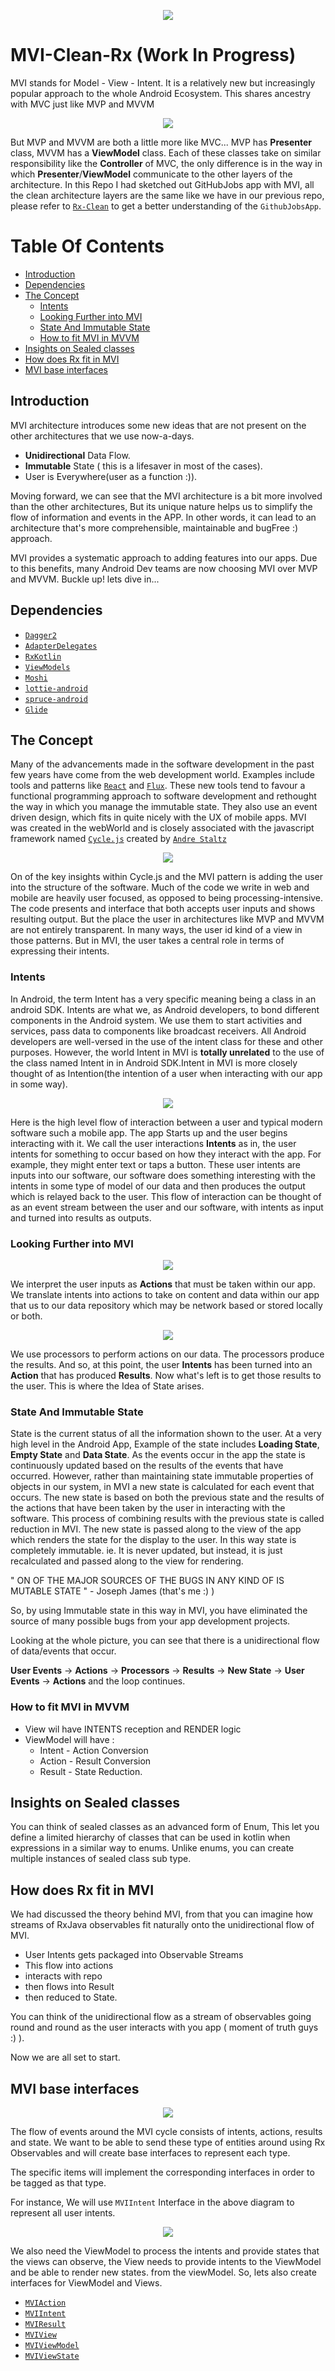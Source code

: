 
<p align="center">
  <img src="https://github.com/iamjosephmj/MVI-Clean-Rx/blob/main/images/mvi-intro.png" />
</p>


# MVI-Clean-Rx (Work In Progress)

MVI stands for Model - View - Intent. It is a relatively new but increasingly popular approach to the whole Android Ecosystem.
This shares ancestry with MVC just like MVP and MVVM


<p align="center">
  <img src="https://github.com/iamjosephmj/MVI-Clean-Rx/blob/main/images/mvi-inh.png" />
</p>

But MVP and MVVM are both a little more like MVC... MVP has <b>Presenter</b> class, MVVM has a <b>ViewModel</b> class. Each of these classes take on similar 
responsibility like the <b>Controller</b> of MVC, the only difference is in the way in which <b>Presenter</b>/<b>ViewModel</b> communicate to 
the other layers of the architecture. In this Repo I had sketched out GitHubJobs app with MVI, all the clean architecture layers are the 
same like we have in our previous repo, please refer to <a href ="https://github.com/iamjosephmj/Rx-Clean">`Rx-Clean`</a> to get a 
better understanding of the `GithubJobsApp`.

# Table Of Contents

* [Introduction](#Introduction)
* [Dependencies](#Dependencies)
* [The Concept](#The-Concept)
    * [Intents](#Intents)
    * [Looking Further into MVI](#Looking-Further-into-MVI)
    * [State And Immutable State](#State-And-Immutable-State)
    * [How to fit MVI in MVVM](#How-to-fit-MVI-in-MVVM)
* [Insights on Sealed classes](#Insights-on-Sealed-classes)  
* [How does Rx fit in MVI](#How-does-Rx-fit-in-MVI)  
* [MVI base interfaces](#MVI-base-interfaces)  


## Introduction

MVI architecture introduces some new ideas that are not present on the other architectures that we use now-a-days. 

* <b>Unidirectional</b> Data Flow.
* <b>Immutable</b> State ( this is a lifesaver in most of the cases).
* User is Everywhere(user as a function :)).

Moving forward, we can see that the MVI architecture is a bit more involved than the other architectures, But its unique nature 
helps us to simplify the flow of information and events in the APP. In other words, it can lead to an architecture that's more comprehensible, maintainable 
and bugFree :) approach.

MVI provides a systematic approach to adding features into our apps. Due to this benefits, many Android Dev teams are now choosing MVI over MVP and 
MVVM. Buckle up! lets dive in...

## Dependencies

* <a href="https://dagger.dev/">`Dagger2`</a>
* <a href="https://github.com/sockeqwe/AdapterDelegates">`AdapterDelegates`</a>
* <a href="https://github.com/ReactiveX/RxKotlin">`RxKotlin`</a>
* <a href="https://developer.android.com/topic/libraries/architecture/viewmodel">`ViewModels`</a>
* <a href="https://github.com/square/moshi">`Moshi`</a>
* <a href="https://github.com/airbnb/lottie-android">`lottie-android`</a>
* <a href="https://github.com/willowtreeapps/spruce-android">`spruce-android`</a>
* <a href="https://github.com/bumptech/glide">`Glide`</a>

## The Concept

Many of the advancements made in the software development in the past few years have come from the web development world. 
Examples include tools and patterns like <a href = "https://reactjs.org/">`React`</a> and <a href="https://facebook.github.io/flux/">`Flux`</a>. These 
new tools tend to favour a functional programming approach to software development and rethought the way in which you manage the immutable state. 
They also use an event driven design, which fits in quite nicely with the UX of mobile apps. MVI was created in the webWorld and is closely associated 
with the javascript framework named <a href ="https://cycle.js.org/">`Cycle.js`</a> created by <a href="https://staltz.com/">`Andre Staltz`</a>

<p align="center">
  <img src="https://github.com/iamjosephmj/MVI-Clean-Rx/blob/main/images/user.jpg" />
</p>

On of the key insights within Cycle.js and the MVI pattern is adding the user into the structure of the software. Much of the code we write in 
web and mobile are heavily user focused, as opposed to being processing-intensive. The code presents and interface that both accepts user inputs 
and shows resulting output. But the place the user in architectures like MVP and MVVM are not entirely transparent. In many ways, the user id kind of 
a view in those patterns. But in MVI, the user takes a central role in terms of expressing their intents.   

### Intents

In Android, the term Intent has a very specific meaning being a class in an android SDK. Intents are what we, as Android developers, to bond 
different components in the Android system. We use them to start activities and services, pass data to components like broadcast receivers. All Android developers 
are well-versed in the use of the intent class for these and other purposes. However, the world Intent in MVI is <b>totally unrelated</b> to the use of 
the class named Intent in in Android SDK.Intent in MVI is more closely thought of as Intention(the intention of a user when interacting with our app in some way).

<p align="center">
  <img src="https://github.com/iamjosephmj/MVI-Clean-Rx/blob/main/images/mvi_overview.png" />
</p>

Here is the high level flow of interaction between a user and typical modern software such a mobile app. The app Starts up and the user begins 
interacting with it. We call the user interactions <b>Intents</b> as in, the user intents for something to occur based on how they interact with the app. 
For example, they might enter text or taps a button. These user intents are inputs into our software, our software does something interesting 
with the intents in some type of model of our data and then produces the output which is relayed back to the user. This flow of interaction can 
be thought of as an event stream between the user and our software, with intents as input and turned into results as outputs.

### Looking Further into MVI

<p align="center">
  <img src="https://github.com/iamjosephmj/MVI-Clean-Rx/blob/main/images/further.png" />
</p>

We interpret the user inputs as <b>Actions</b> that must be taken within our app. We translate intents into actions to take on content and 
data within our app that us to our data repository which may be network based or stored locally or both.

<p align="center">
  <img src="https://github.com/iamjosephmj/MVI-Clean-Rx/blob/main/images/processor.png" />
</p>

We use processors to perform actions on our data. The processors produce the results. And so, at this point, the user <b>Intents</b> has been turned into 
an <b>Action</b> that has produced <b>Results</b>. Now what's left is to get those results to the user. This is where the Idea of State arises.

### State And Immutable State

State is the current status of all the information shown to the user. At a very high level in the Android App, Example of the state includes 
<b>Loading State</b>, <b>Empty State</b> and <b>Data State</b>. As the events occur in the app the state is continuously updated based on the 
results of the events that have occurred. However, rather than maintaining state immutable properties of objects in our system, in MVI a new 
state is calculated for each event that occurs. The new state is based on both the previous state and the results of the actions that have been taken by the 
user in interacting with the software. This process of combining results with the previous state is called reduction in MVI. The new state is 
passed along to the view of the app which renders the state for the display to the user. In this way state is completely immutable. ie. It is 
never updated, but instead, it is just recalculated and passed along to the view for rendering.

" ON OF THE MAJOR SOURCES OF THE BUGS IN ANY KIND OF IS MUTABLE STATE " - Joseph James (that's me :) )

So, by using Immutable state in this way in MVI, you have eliminated the source of many possible bugs from your app development projects.

Looking at the whole picture, you can see that there is a unidirectional flow of data/events that occur.

<b>User Events</b> -> <b>Actions</b> -> <b>Processors</b> -> <b>Results</b> -> <b>New State</b> -> <b>User Events</b> -> <b>Actions</b> 
and the loop continues.

### How to fit MVI in MVVM

- View wil have INTENTS reception and RENDER logic
- ViewModel will have :
  * Intent - Action Conversion
  * Action - Result Conversion
  * Result - State Reduction.

## Insights on Sealed classes

You can think of sealed classes as an advanced form of Enum, This let you define a limited hierarchy 
of classes that can be used in kotlin when expressions in a similar way to enums. Unlike enums, you can create 
multiple instances of sealed class sub type. 

## How does Rx fit in MVI

We had discussed the theory behind MVI, from that you can imagine how streams of RxJava observables 
fit naturally onto the unidirectional flow of MVI.

* User Intents gets packaged into Observable Streams
* This flow into actions
* interacts with repo
* then flows into Result
* then reduced to State.

You can think of the unidirectional flow as a stream of observables going round and round as the user 
interacts with you app ( moment of truth guys :) ).

Now we are all set to start.

## MVI base interfaces

<p align="center">
  <img src="https://github.com/iamjosephmj/MVI-Clean-Rx/blob/main/images/mvi-base.png" />
</p>

The flow of events around the MVI cycle consists of intents, actions, results and state. We want to be able to 
send these type of entities around using Rx Observables and will create base interfaces to represent each type.

The specific items will implement the corresponding interfaces in order to be tagged as that type.

For instance, We will use `MVIIntent` Interface in the above diagram to represent all user intents.

<p align="center">
  <img src="https://github.com/iamjosephmj/MVI-Clean-Rx/blob/main/images/viewmodel-counterpart.png" />
</p>

We also need the ViewModel to process the intents and provide states that the views can observe, the View needs 
to provide intents to the ViewModel and be able to render new states. from the viewModel. So, lets also create 
interfaces for ViewModel and Views.

* <a href ="https://github.com/iamjosephmj/MVI-Clean-Rx/tree/main/presentation/src/main/java/io/iamjosephmj/presentation/mvibase/MVIAction.kt">`MVIAction`</a>
* <a href ="https://github.com/iamjosephmj/MVI-Clean-Rx/tree/main/presentation/src/main/java/io/iamjosephmj/presentation/mvibase/MVIIntent.kt">`MVIIntent`</a>
* <a href ="https://github.com/iamjosephmj/MVI-Clean-Rx/tree/main/presentation/src/main/java/io/iamjosephmj/presentation/mvibase/MVIResult.kt">`MVIResult`</a>
* <a href ="https://github.com/iamjosephmj/MVI-Clean-Rx/tree/main/presentation/src/main/java/io/iamjosephmj/presentation/mvibase/MVIView.kt">`MVIView`</a>
* <a href ="https://github.com/iamjosephmj/MVI-Clean-Rx/tree/main/presentation/src/main/java/io/iamjosephmj/presentation/mvibase/MVIViewModel.kt">`MVIViewModel`</a>
* <a href ="https://github.com/iamjosephmj/MVI-Clean-Rx/tree/main/presentation/src/main/java/io/iamjosephmj/presentation/mvibase/MVIViewState.kt">`MVIViewState`</a>